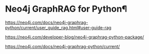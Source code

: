 # Neo4j GraphRAG for Python¶

https://neo4j.com/docs/neo4j-graphrag-python/current/user_guide_rag.html#user-guide-rag

https://neo4j.com/developer-blog/neo4j-graphrag-python-package/

https://neo4j.com/docs/neo4j-graphrag-python/current/